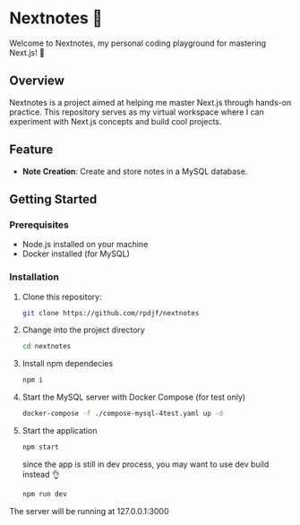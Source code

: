 # Nextnotes 🚀

Welcome to Nextnotes, my personal coding playground for mastering Next.js! 🎉

## Overview

Nextnotes is a project aimed at helping me master Next.js through hands-on practice. This repository serves as my virtual workspace where I can experiment with Next.js concepts and build cool projects.

## Feature

- **Note Creation**: Create and store notes in a MySQL database.

## Getting Started

### Prerequisites

- Node.js installed on your machine
- Docker installed (for MySQL)

### Installation

1. Clone this repository:

   ```bash
   git clone https://github.com/rpdjf/nextnotes
   ```
2. Change into the project directory

   ```bash
   cd nextnotes
   ```
3. Install npm dependecies

   ```bash
   npm i
   ```
4. Start the MySQL server with Docker Compose (for test only)

   ```bash
   docker-compose -f ./compose-mysql-4test.yaml up -d
   ```
5. Start the application

   ```bash
   npm start
   ```

   since the app is still in dev process, you may want to use dev build instead 👌
   ```bash
   npm run dev
   ```
The server will be running at 127.0.0.1:3000
